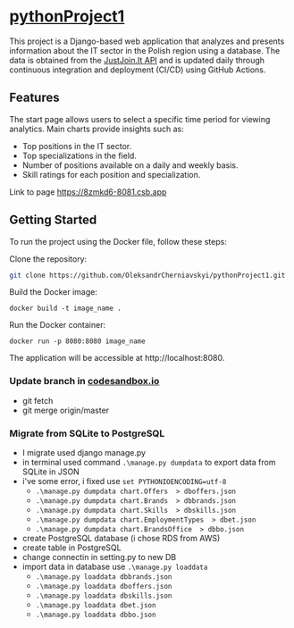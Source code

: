 # [pythonProject1](https://t7q6wq-8080.csb.app/)
This project is a Django-based web application that analyzes and presents information about the IT sector in the Polish region using a database. The data is obtained from the [JustJoin.It API](https://justjoin.it/) and is updated daily through continuous integration and deployment (CI/CD) using GitHub Actions.

## Features
The start page allows users to select a specific time period for viewing analytics.
Main charts provide insights such as:
- Top positions in the IT sector.
- Top specializations in the field.
- Number of positions available on a daily and weekly basis.
- Skill ratings for each position and specialization.

Link to page https://8zmkd6-8081.csb.app

## Getting Started
To run the project using the Docker file, follow these steps:

Clone the repository:


```bash
git clone https://github.com/OleksandrCherniavskyi/pythonProject1.git
```
Build the Docker image:


```docker
docker build -t image_name .
```

Run the Docker container:


```docker
docker run -p 8080:8080 image_name
```
The application will be accessible at http://localhost:8080.


### Update branch in [codesandbox.io](https://codesandbox.io/p/github/OleksandrCherniavskyi/pythonProject1/draft/recursing-cerf?layout=%257B%2522sidebarPanel%2522%253A%2522EXPLORER%2522%252C%2522rootPanelGroup%2522%253A%257B%2522direction%2522%253A%2522horizontal%2522%252C%2522contentType%2522%253A%2522UNKNOWN%2522%252C%2522type%2522%253A%2522PANEL_GROUP%2522%252C%2522id%2522%253A%2522ROOT_LAYOUT%2522%252C%2522panels%2522%253A%255B%257B%2522type%2522%253A%2522PANEL_GROUP%2522%252C%2522contentType%2522%253A%2522UNKNOWN%2522%252C%2522direction%2522%253A%2522vertical%2522%252C%2522id%2522%253A%2522cljx7c3c5000g356mmd82hphu%2522%252C%2522sizes%2522%253A%255B69.50900164000001%252C30.490998359999992%255D%252C%2522panels%2522%253A%255B%257B%2522type%2522%253A%2522PANEL_GROUP%2522%252C%2522contentType%2522%253A%2522EDITOR%2522%252C%2522direction%2522%253A%2522horizontal%2522%252C%2522id%2522%253A%2522EDITOR%2522%252C%2522panels%2522%253A%255B%257B%2522type%2522%253A%2522PANEL%2522%252C%2522contentType%2522%253A%2522EDITOR%2522%252C%2522id%2522%253A%2522cljx7c3c5000b356mt9fi4bi3%2522%257D%255D%252C%2522sizes%2522%253A%255B100%255D%257D%252C%257B%2522type%2522%253A%2522PANEL_GROUP%2522%252C%2522contentType%2522%253A%2522SHELLS%2522%252C%2522direction%2522%253A%2522horizontal%2522%252C%2522id%2522%253A%2522SHELLS%2522%252C%2522panels%2522%253A%255B%257B%2522type%2522%253A%2522PANEL%2522%252C%2522contentType%2522%253A%2522SHELLS%2522%252C%2522id%2522%253A%2522cljx7c3c5000f356m5lkt4ynz%2522%257D%255D%252C%2522sizes%2522%253A%255B100%255D%257D%255D%257D%252C%257B%2522type%2522%253A%2522PANEL_GROUP%2522%252C%2522contentType%2522%253A%2522DEVTOOLS%2522%252C%2522direction%2522%253A%2522vertical%2522%252C%2522id%2522%253A%2522DEVTOOLS%2522%252C%2522panels%2522%253A%255B%257B%2522type%2522%253A%2522PANEL%2522%252C%2522contentType%2522%253A%2522DEVTOOLS%2522%252C%2522id%2522%253A%2522cljx7c3c5000d356mwceb135q%2522%257D%255D%252C%2522sizes%2522%253A%255B100%255D%257D%255D%252C%2522sizes%2522%253A%255B50%252C50%255D%257D%252C%2522tabbedPanels%2522%253A%257B%2522cljx7c3c5000b356mt9fi4bi3%2522%253A%257B%2522id%2522%253A%2522cljx7c3c5000b356mt9fi4bi3%2522%252C%2522activeTabId%2522%253A%2522cll1aw31t02rk356mh7rrlsvg%2522%252C%2522tabs%2522%253A%255B%257B%2522id%2522%253A%2522cljx7c3c5000a356myn8txfxy%2522%252C%2522mode%2522%253A%2522permanent%2522%252C%2522type%2522%253A%2522FILE%2522%252C%2522filepath%2522%253A%2522%252FREADME.md%2522%252C%2522state%2522%253A%2522IDLE%2522%257D%252C%257B%2522type%2522%253A%2522FILE%2522%252C%2522filepath%2522%253A%2522%252Fmy_page%252Fchart%252Fviews.py%2522%252C%2522id%2522%253A%2522cll1aw31t02rk356mh7rrlsvg%2522%252C%2522mode%2522%253A%2522permanent%2522%252C%2522state%2522%253A%2522IDLE%2522%257D%255D%257D%252C%2522cljx7c3c5000d356mwceb135q%2522%253A%257B%2522id%2522%253A%2522cljx7c3c5000d356mwceb135q%2522%252C%2522activeTabId%2522%253A%2522cll1aerlk027m356m7yyot2ko%2522%252C%2522tabs%2522%253A%255B%257B%2522type%2522%253A%2522UNASSIGNED_PORT%2522%252C%2522port%2522%253A8080%252C%2522id%2522%253A%2522cll1aerlk027m356m7yyot2ko%2522%252C%2522mode%2522%253A%2522permanent%2522%252C%2522path%2522%253A%2522%2522%257D%255D%257D%252C%2522cljx7c3c5000f356m5lkt4ynz%2522%253A%257B%2522id%2522%253A%2522cljx7c3c5000f356m5lkt4ynz%2522%252C%2522activeTabId%2522%253A%2522cll1aeped01sp356m842gdlhv%2522%252C%2522tabs%2522%253A%255B%257B%2522id%2522%253A%2522cljx7c3c5000e356mbdrj498s%2522%252C%2522mode%2522%253A%2522permanent%2522%252C%2522type%2522%253A%2522TERMINAL%2522%252C%2522shellId%2522%253A%2522cll3fcwuc003ad7gn0nwufa5c%2522%257D%252C%257B%2522type%2522%253A%2522TASK_LOG%2522%252C%2522taskId%2522%253A%2522docker%2520build%2520-t%2520image_name%2520.%2522%252C%2522id%2522%253A%2522cll1ad2jr010m356mm4af3xhu%2522%252C%2522mode%2522%253A%2522permanent%2522%257D%252C%257B%2522type%2522%253A%2522TASK_LOG%2522%252C%2522taskId%2522%253A%2522docker%2520run%2520-p%25208080%253A8080%2520image_name%2522%252C%2522id%2522%253A%2522cll1aeped01sp356m842gdlhv%2522%252C%2522mode%2522%253A%2522permanent%2522%257D%255D%257D%257D%252C%2522showDevtools%2522%253Atrue%252C%2522showShells%2522%253Atrue%252C%2522showSidebar%2522%253Atrue%252C%2522sidebarPanelSize%2522%253A15%257D)
- git fetch
- git merge origin/master


### Migrate from SQLite to PostgreSQL
- I migrate used django manage.py
- in terminal used command ```.\manage.py dumpdata``` to export data from SQLite in JSON
- i've some error, i fixed use ```set PYTHONIOENCODING=utf-8```
  - ```.\manage.py dumpdata chart.Offers  > dboffers.json```
  - ```.\manage.py dumpdata chart.Brands  > dbbrands.json```
  - ```.\manage.py dumpdata chart.Skills  > dbskills.json```
  - ```.\manage.py dumpdata chart.EmploymentTypes  > dbet.json```
  - ```.\manage.py dumpdata chart.BrandsOffice  > dbbo.json```
- create PostgreSQL database (i chose RDS from AWS)
- create table in PostgreSQL
- change connectin in setting.py to new DB 
- import data in database use ```.\manage.py loaddata```
  - ```.\manage.py loaddata dbbrands.json```
  - ```.\manage.py loaddata dboffers.json```
  - ```.\manage.py loaddata dbskills.json```
  - ```.\manage.py loaddata dbet.json```
  - ```.\manage.py loaddata dbbo.json```
